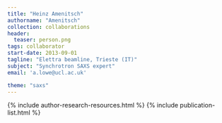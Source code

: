 ```yaml
---
title: "Heinz Amenitsch"
authorname: "Amenitsch"
collection: collaborations
header:
  teaser: person.png
tags: collaborator
start-date: 2013-09-01
tagline: "Elettra beamline, Trieste (IT)"
subject: "Synchrotron SAXS expert"
email: 'a.lowe@ucl.ac.uk'

theme: "saxs"
---
```

<p align= "right">

{% include author-research-resources.html %}
{% include publication-list.html %}
